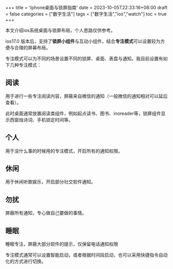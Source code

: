 +++
title = 'Iphone桌面与锁屏指南'
date = 2023-10-05T22:33:16+08:00
draft = false
categories = ["数字生活"]
tags = ["数字生活","ios","watch"]
toc = true
+++

本文介绍ios系统桌面与锁屏布局，个人思路仅供参考。

ios17.0 版本后，支持了**锁屏小组件**与互动小组件，结合**专注模式**可以设置较为方便与合理的屏幕布局。

专注模式可以为不同的场景设置不同的锁屏、桌面、表盘与通知。我目前设置有如下几种专注模式：

## 阅读
  
用于进行一些专注阅读内容，屏蔽来自微信的通知（一般微信的通知相对可以延后查看）。

此时桌面通常放置阅读类组件，例如起点读书、图书、inoreader等，锁屏组件显示西窗烛诗词、手机锁定时间等。
    
    
## 个人

用于没什么事的时候用的专注模式，开启所有的通知权限。

## 休闲

用于休闲听歌娱乐，开启部分社交软件通知。

## 勿扰
    
屏蔽所有通知，专心做自己要做的事情。

    
## 睡眠
    
睡眠专注，屏蔽大部分软件的提示，仅保留电话通知权限

专注模式通常可以设置智能启动，或者根据时间段启动，也可以采用快捷指令自动化的方式进行切换。

